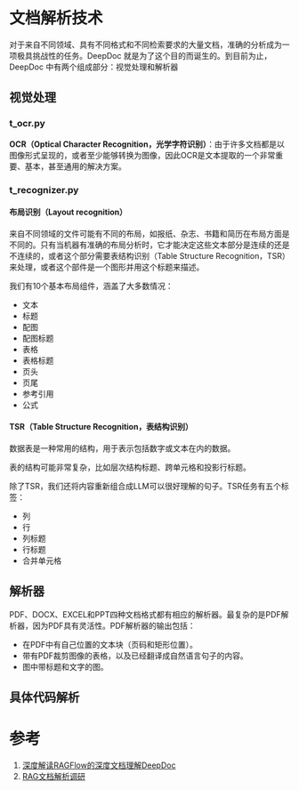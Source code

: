 # 文档解析技术

对于来自不同领域、具有不同格式和不同检索要求的大量文档，准确的分析成为一项极具挑战性的任务。DeepDoc 就是为了这个目的而诞生的。到目前为止，DeepDoc 中有两个组成部分：视觉处理和解析器

## 视觉处理

### t_ocr.py
**OCR（Optical Character Recognition，光学字符识别）**：由于许多文档都是以图像形式呈现的，或者至少能够转换为图像，因此OCR是文本提取的一个非常重要、基本，甚至通用的解决方案。

### t_recognizer.py
#### 布局识别（Layout recognition）
来自不同领域的文件可能有不同的布局，如报纸、杂志、书籍和简历在布局方面是不同的。只有当机器有准确的布局分析时，它才能决定这些文本部分是连续的还是不连续的，或者这个部分需要表结构识别（Table Structure Recognition，TSR）来处理，或者这个部件是一个图形并用这个标题来描述。

我们有10个基本布局组件，涵盖了大多数情况：
* 文本
* 标题
* 配图
* 配图标题
* 表格
* 表格标题
* 页头
* 页尾
* 参考引用
* 公式

#### TSR（Table Structure Recognition，表结构识别）

数据表是一种常用的结构，用于表示包括数字或文本在内的数据。

表的结构可能非常复杂，比如层次结构标题、跨单元格和投影行标题。

除了TSR，我们还将内容重新组合成LLM可以很好理解的句子。TSR任务有五个标签：
* 列
* 行
* 列标题
* 行标题
* 合并单元格

## 解析器
PDF、DOCX、EXCEL和PPT四种文档格式都有相应的解析器。最复杂的是PDF解析器，因为PDF具有灵活性。PDF解析器的输出包括：
* 在PDF中有自己位置的文本块（页码和矩形位置）。
* 带有PDF裁剪图像的表格，以及已经翻译成自然语言句子的内容。
* 图中带标题和文字的图。


## 具体代码解析




# 参考
1. [深度解读RAGFlow的深度文档理解DeepDoc](https://cloud.tencent.com/developer/article/2406911)
2. [RAG文档解析调研](https://blog.csdn.net/weixin_42414681/article/details/140250113)